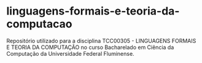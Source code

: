 # linguagens-formais-e-teoria-da-computacao
Repositório utilizado para a disciplina TCC00305 - LINGUAGENS FORMAIS E TEORIA DA COMPUTAÇÃO no curso Bacharelado em Ciência da Computação da Universidade Federal Fluminense.
